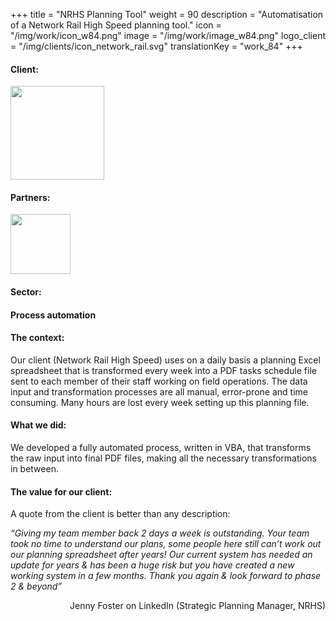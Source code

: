 +++
title = "NRHS Planning Tool"
weight = 90
description = "Automatisation of a Network Rail High Speed planning tool."
icon = "/img/work/icon_w84.png"
image = "/img/work/image_w84.png"
logo_client = "/img/clients/icon_network_rail.svg"
translationKey = "work_84"
+++

<!-- Client -->
<div class="row">
	<div class="col-sm-3"><h4>Client:</h4></div>
	<div class="col-sm-3"><a href = "https://www.networkrail.co.uk/running-the-railway/our-routes/network-rail-high-speed/" target="_blank"/> <img src="/img/clients/icon_network_rail.svg" width="150px"/></a></div>	
</div>	

<!-- Partner -->
<div class="row">
	<div class="col-sm-3"><h4>Partners:</h4></div>
	<div class="col-sm-3"><a href = "https://www.egis-group.com/" target="_blank"/> <img src="/img/clients/icon_egis.jpg" width="96px"/></a></div>	
</div>	

<!-- Sector -->
<div class="row">
	<div class="col-sm-3"><h4>Sector:</h4></div>
	<div class="col-sm-3"> <h4>Process automation</h4></div>
	<div class="col-sm-3"></div>
</div>	

<h4>The context:</h4> 
<p>

Our client (Network Rail High Speed) uses on a daily basis a planning Excel spreadsheet that is transformed every week into a PDF tasks schedule file sent to each member of their staff working on field operations. The data input and transformation processes are all manual, error-prone and time consuming. Many hours are lost every week setting up this planning file.

</p>

<h4>What we did:</h4>
<p>

We developed a fully automated process, written in VBA, that transforms the raw input into final PDF files, making all the necessary transformations in between.

</p>

<h4>The value for our client:</h4>
<p>
A quote from the client is better than any description:

<em>“Giving my team member back 2 days a week is outstanding. Your team took no time to understand our plans, some people here still can’t work out our planning spreadsheet after years! Our current system has needed an update for years & has been a huge risk but you have created a new working system in a few months. Thank you again & look forward to phase 2 & beyond”</em>
</p>

<div style="text-align: right"> 
Jenny Foster on LinkedIn (Strategic Planning Manager, NRHS)
</div>


